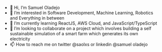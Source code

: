 - 👋 Hi, I’m Samuel Oladejo
- 👀 I’m interested in Software Development, Machine Learning, Robotics and Everything in between
- 🌱 I’m currently learning ReactJS, AWS Cloud, and JavaScript/TypeScript
- 💞️ I’m looking to collaborate on a project which involves building a self sustainable simulation of a smart farm which generates its own electricity
- 📫 How to reach me on twitter @saolxs or linkedin @samuel oladejo

<!---
saolxs/saolxs is a ✨ special ✨ repository because its `README.md` (this file) appears on your GitHub profile.
You can click the Preview link to take a look at your changes.
--->
